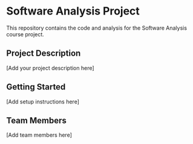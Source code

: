 # Software Analysis Project

This repository contains the code and analysis for the Software Analysis course project.

## Project Description

[Add your project description here]

## Getting Started

[Add setup instructions here]

## Team Members

[Add team members here] 